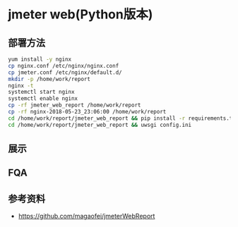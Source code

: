 # jmeter web(Python版本)
## 部署方法
``` bash
yum install -y nginx
cp nginx.conf /etc/nginx/nginx.conf
cp jmeter.conf /etc/nginx/default.d/
mkdir -p /home/work/report
nginx -t
systemctl start nginx
systemctl enable nginx
cp -rf jmeter_web_report /home/work/report
cp -rf nginx-2018-05-23_23:06:00 /home/work/report
cd /home/work/report/jmeter_web_report && pip install -r requirements.txt
cd /home/work/report/jmeter_web_report && uwsgi config.ini
```
## 展示

## FQA

## 参考资料
- https://github.com/magaofei/jmeterWebReport
